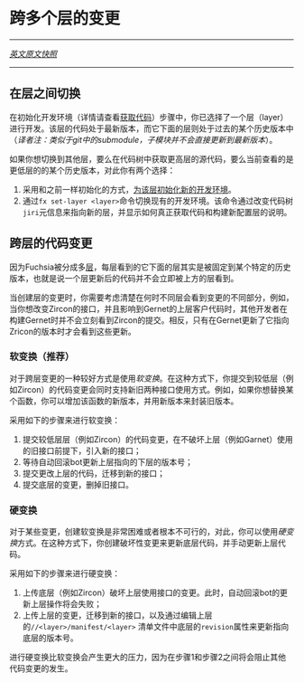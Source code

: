 <!---
# Working on multiple layers
--->
# 跨多个层的变更
---

[*英文原文快照*](https://raw.githubusercontent.com/fuchsia-mirror/docs/a774512b9d926ee438a77ddc6a5f362b71e0cc4b/development/workflows/multilayer_changes.md)

---
<!---
## Switching between layers
--->
## 在层之间切换

<!---
When you bootstrapped your development environment (see
[getting source][getting-source]), you selected a layer. Your development
environment views that layer at the latest revision and views the lower layers
at specific revisions in the past.
--->

在初始化开发环境（详情请查看[获取代码](https://github.com/fuchsia-mirror/docs/blob/a774512b9d926ee438a77ddc6a5f362b71e0cc4b/getting_source.md)）步骤中，你已选择了一个层（layer）进行开发。该层的代码处于最新版本，而它下面的层则处于过去的某个历史版本中（*译者注：类似于git中的submodule，子模块并不会直接更新到最新版本*）。

<!---
If you want to switch to working on a different layer, either to get the source
code for higher layers in your source tree or to see lower layers at more recent
revisions, you have two choices:
--->
如果你想切换到其他层，要么在代码树中获取更高层的源代码，要么当前查看的是更低层的的某个历史版本，对此你有两个选择：

<!---
1. You can bootstrap a new development environment for that layer using
   [the same instructions you used originally][getting-source].
2. You can modify your existing development environment using the
   `fx set-layer <layer>` command. This command edits the `jiri` metadata for
   your source tree to refer to the new layer and prints instructions for how to
   actually get the source and build the newly configured layer.
--->
1. 采用和之前一样初始化的方式，[为该层初始化新的开发环境](https://github.com/fuchsia-mirror/docs/blob/a774512b9d926ee438a77ddc6a5f362b71e0cc4b/getting_source.md)。
2. 通过`fx set-layer <layer>`命令切换现有的开发环境。该命令通过改变代码树`jiri`元信息来指向新的层，并显示如何真正获取代码和构建新配置层的说明。

<!---
## Changes that span layers
--->
## 跨层的代码变更

<!---
Fuchsia is divided into a number of [layers][layers]. Each layer views the
previous layers at pinned revisions, which means changes that land in one layer
are not immediately visible to the upper layers.
--->
因为Fuchsia被分成多[层](../source_code/layers.md)，每层看到的它下面的层其实是被固定到某个特定的历史版本，也就是说一个层更新后的代码并不会立即被上方的层看到。

<!---
When making a change that spans layers, you need to think about when the
differnet layers will see the different parts of you change. For example,
suppose you want to change an interface in Zircon and affects clients in Garnet.
When you land your change in Zircon, people building Garnet will not see your
change immediately. Instead, they will start seeing your change once Garnet
updates its revision pin for Zircon.
--->
当创建层的变更时，你需要考虑清楚在何时不同层会看到变更的不同部分，例如，当你想改变Zircon的接口，并且影响到Gernet的上层客户代码时，其他开发者在构建Gernet时并不会立刻看到Zircon的提交。相反，只有在Gernet更新了它指向Zricon的版本时才会看到这些更新。

<!---
### Soft transitions (preferred)
--->
### 软变换（推荐）

<!---
The preferred way to make changes that span multiple layers is to use a
*soft transition*. In a soft transition, you make a change to the lower layer
(e.g., Zircon) in such a way that the interface supports both old and new
clients. For example, if you are replacing a function, you might add the new
version and turn the old function into a wrapper for the new function.
--->
对于跨层变更的一种较好方式是使用*软变换*。在这种方式下，你提交到较低层（例如Zircon）的代码变更会同时支持新旧两种接口使用方式。例如，如果你想替换某个函数，你可以增加该函数的新版本，并用新版本来封装旧版本。

<!---
Use the follow steps to land a soft transition:
--->
采用如下的步骤来进行软变换：

<!---
1. Land the change in the lower layer (e.g., Zircon) that introduces the new
   interface without breaking the old interface used by the upper layer
   (e.g., Garnet).
2. Wait for the autoroll bot to update the revision of the lower layer
   used by the upper layer.
3. Land the change to the upper layer that migrates to the new interface.
4. Land a cleanup change in the lower layer that removes the old interface.
--->
1. 提交较低层层（例如Zircon）的代码变更，在不破坏上层（例如Garnet）使用的旧接口前提下，引入新的接口；
2. 等待自动回滚bot更新上层指向的下层的版本号；
3. 提交更改上层的代码，迁移到新的接口；
4. 提交底层的变更，删掉旧接口。

<!---
### Hard transitions
--->
### 硬变换

<!---
For some changes, creating a soft transition can be difficult or impossible. For
those changes, you can make a *hard transition*. In a hard transition, you make
a breaking change to the lower layer and update the upper layer manually.

Use the follow steps to land a hard transition:
--->
对于某些变更，创建软变换是非常困难或者根本不可行的，对此，你可以使用*硬变换*方式。在这种方式下，你创建破坏性变更来更新底层代码，并手动更新上层代码。

采用如下的步骤来进行硬变换：

<!---
1. Land the change in the lower layer (e.g., Zircon) that breaks the interface
   used by the upper layer (e.g., Garnet). At this point, the autoroll bot will
   start failing to update the upper layer.
3. Land the change to the upper layer that both migrates to the new interface
   and updates the revision of the lower layer used by the upper layer by
   editing the `revision` attribute for the import of the lower layer in the
   `//<layer>/manifest/<layer>` manifest of the upper layer.
--->
1. 上传底层（例如Zircon）破坏上层使用接口的变更。此时，自动回滚bot的更新上层操作将会失败；
2. 上传上层的变更，迁移到新的接口，以及通过编辑上层的`//<layer>/manifest/<layer>` 清单文件中底层的`revision`属性来更新指向底层的版本号。

<!---
Making a hard transition is more stressful than making a soft transition because
your change will be preventing other changes in the lower layer from becoming
available in the upper layers between steps 1 and 2.
--->
进行硬变换比软变换会产生更大的压力，因为在步骤1和步骤2之间将会阻止其他代码变更的发生。